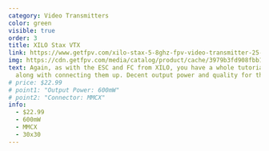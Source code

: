 ```yaml
---
category: Video Transmitters
color: green
visible: true
order: 3
title: XILO Stax VTX
link: https://www.getfpv.com/xilo-stax-5-8ghz-fpv-video-transmitter-25-600mw.html
img: https://cdn.getfpv.com/media/catalog/product/cache/3979b3fd908fbb12b31974edb6316b2e/x/i/xilo-stax-video-transmitter_1.jpg
text: Again, as with the ESC and FC from XILO, you have a whole tutorial to go
  along with connecting them up. Decent output power and quality for the price
# price: $22.99
# point1: "Output Power: 600mW"
# point2: "Connector: MMCX"
info:
  - $22.99
  - 600mW
  - MMCX
  - 30x30
---
```

